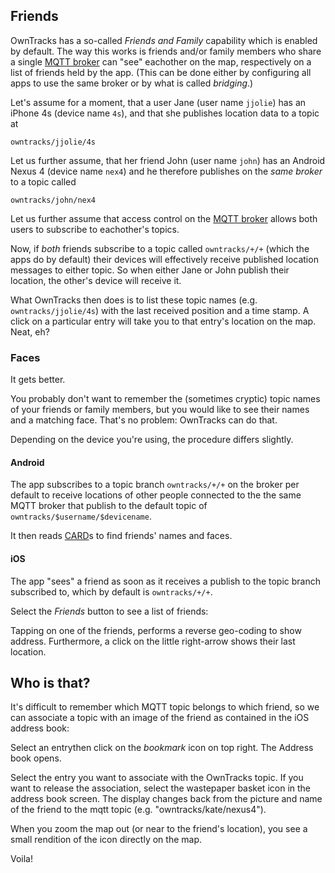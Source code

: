 ## Friends

OwnTracks has a so-called _Friends and Family_ capability which is enabled by
default. The way this works is friends and/or family members who share a single
[MQTT broker](../guide/broker.md) can "see" eachother on the map, respectively on a
list of friends held by the app.  (This can be done either by configuring all
apps to use the same broker or by what is called _bridging_.)

Let's assume for a moment, that a user Jane (user name `jjolie`) has an iPhone 4s (device name `4s`), and that she publishes location data to a topic at

```
owntracks/jjolie/4s
```

Let us further assume, that her friend John (user name `john`) has an Android Nexus 4 (device name `nex4`) and he therefore publishes on the _same broker_ to a topic called

```
owntracks/john/nex4
```

Let us further assume that access control on the [MQTT broker](../guide/broker.md) allows both users to subscribe to eachother's topics.

Now, if *both* friends subscribe to a topic called `owntracks/+/+` (which the
apps do by default) their devices will effectively receive published location
messages to either topic. So when either Jane or John publish their location,
the other's device will receive it.

What OwnTracks then does is to list these topic names (e.g. `owntracks/jjolie/4s`) with the last received position and a time stamp. A click on a particular entry will take you to that entry's location on the map. Neat, eh?

### Faces

It gets better.

You probably don't want to remember the (sometimes cryptic) topic names of your friends or family members, but you would like to see their names and a matching face. That's no problem: OwnTracks can do that.

Depending on the device you're using, the procedure differs slightly.

#### Android

The app subscribes to a topic branch `owntracks/+/+` on the broker per default
to receive locations of
other people connected to the the same MQTT broker that publish
to the default topic of `owntracks/$username/$devicename`.

It then reads [CARD](card.md)s to find friends' names and faces.


#### iOS

The app "sees" a friend as soon as it receives a publish to the topic branch subscribed to, which by default is `owntracks/+/+`.

Select the _Friends_ button to see a list of friends:

Tapping on one of the friends, performs a reverse geo-coding to show address. Furthermore, a click on the little right-arrow shows their last location.

## Who is that?

It's difficult to remember which MQTT topic belongs to which friend, so we can associate a topic with an image of the friend as contained in the iOS address book:

Select an entrythen click on the _bookmark_ icon on top right. The Address book opens.

Select the entry you want to associate with the OwnTracks topic. If you want to release the association, select the wastepaper basket icon in the address book screen. The display changes back from the picture and name of the friend to the mqtt topic (e.g. "owntracks/kate/nexus4").

When you zoom the map out (or near to the friend's location), you see a small rendition of the icon directly on the map.

Voila!

